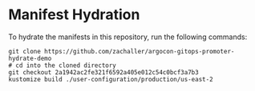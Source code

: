 # Manifest Hydration

To hydrate the manifests in this repository, run the following commands:

```shell
git clone https://github.com/zachaller/argocon-gitops-promoter-hydrate-demo
# cd into the cloned directory
git checkout 2a1942ac2fe321f6592a405e012c54c0bcf3a7b3
kustomize build ./user-configuration/production/us-east-2
```
